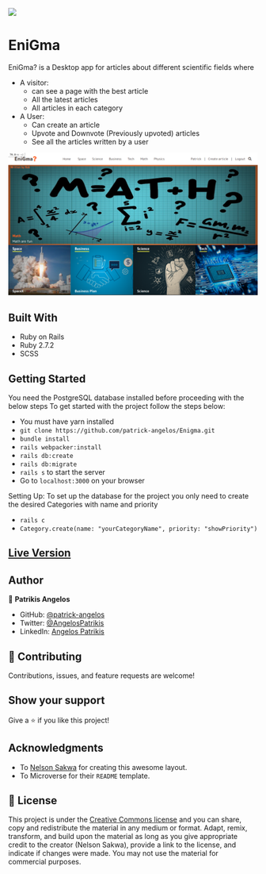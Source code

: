 
![](https://img.shields.io/badge/Microverse-blueviolet)

# EniGma

EniGma? is a Desktop app for articles about different scientific fields where

- A visitor:
  - can see a page with the best article
  - All the latest articles
  - All articles in each category
- A User:
  - Can create an article
  - Upvote and Downvote (Previously upvoted) articles
  - See all the articles written by a user

![Screenshot](/scrn_img/scrn.png)

## Built With

- Ruby on Rails
- Ruby 2.7.2
- SCSS

## Getting Started

You need the PostgreSQL database installed before proceeding with the below steps
To get started with the project follow the steps below:
- You must have yarn installed
- `git clone https://github.com/patrick-angelos/Enigma.git`
- `bundle install`
- `rails webpacker:install`
- `rails db:create`
- `rails db:migrate`
- `rails s` to start the server
- Go to `localhost:3000` on your browser

Setting Up:
  To set up the database for the project you only need to create the desired Categories with name and priority
  - `rails c`
  - `Category.create(name: "yourCategoryName", priority: "showPriority")`

  ## [Live Version](https://enigma-articles.herokuapp.com/)

## Author

👤 **Patrikis Angelos**

- GitHub: [@patrick-angelos](https://github.com/patrick-angelos)
- Twitter: [@AngelosPatrikis](https://twitter.com/AngelosPatrikis)
- LinkedIn: [Angelos Patrikis](https://www.linkedin.com/in/angelos-patrikis-a590a61b5/)

## 🤝 Contributing

Contributions, issues, and feature requests are welcome!

## Show your support

Give a ⭐️ if you like this project!

## Acknowledgments

- To [Nelson Sakwa](https://www.behance.net/sakwadesignstudio) for creating this awesome layout.
- To Microverse for their `README` template.

## 📝 License

This project is under the [Creative Commons license](https://creativecommons.org/licenses/by-nc/4.0/) and you can share, copy and redistribute the material in any medium or format. Adapt, remix, transform, and build upon the material as long as you give appropriate credit to the creator (Nelson Sakwa), provide a link to the license, and indicate if changes were made.
You may not use the material for commercial purposes.